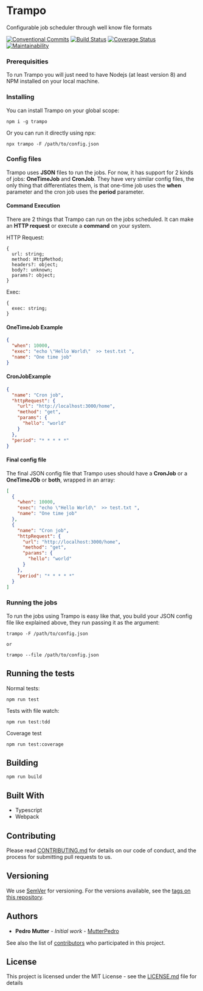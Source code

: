 # Trampo

Configurable job scheduler through well know file formats

[![Conventional Commits](https://img.shields.io/badge/Conventional%20Commits-1.0.0-yellow.svg)](https://conventionalcommits.org)
[![Build Status](https://travis-ci.org/MutterPedro/trampo.svg?branch=master)](https://travis-ci.org/MutterPedro/trampo)
[![Coverage Status](https://coveralls.io/repos/github/MutterPedro/trampo/badge.svg?branch=master)](https://coveralls.io/github/MutterPedro/trampo?branch=master)
[![Maintainability](https://api.codeclimate.com/v1/badges/7e7db5faf7981792b581/maintainability)](https://codeclimate.com/github/MutterPedro/trampo/maintainability)

### Prerequisities

To run Trampo you will just need to have Nodejs (at least version 8) and NPM installed on your local machine.

### Installing

You can install Trampo on your global scope:

```shell script
npm i -g trampo
```

Or you can run it directly using npx:

```shell script
npx trampo -F /path/to/config.json
```

### Config files

Trampo uses **JSON** files to run the jobs. For now, it has support for 2 kinds of jobs: **OneTimeJob** and **CronJob**.
They have very similar config files, the only thing that differentiates them, is that one-time job uses the **when** parameter
and the cron job uses the **period** parameter.

#### Command Execution

There are 2 things that Trampo can run on the jobs scheduled. It can make an **HTTP request** or execute a **command** on your
system.

HTTP Request:

```
{
  url: string;
  method: HttpMethod;
  headers?: object;
  body?: unknown;
  params?: object;
}
```

Exec:

```
{
  exec: string;
}
```

#### OneTimeJob Example

```json
{
  "when": 10000,
  "exec": "echo \"Hello World\"  >> test.txt ",
  "name": "One time job"
}
```

#### CronJobExample

```json
{
  "name": "Cron job",
  "httpRequest": {
    "url": "http://localhost:3000/home",
    "method": "get",
    "params": {
      "hello": "world"
    }
  },
  "period": "* * * * *"
}
```

#### Final config file

The final JSON config file that Trampo uses should have a **CronJob** or a **OneTimeJOb** or **both**,
wrapped in an array:

```json
[
  {
    "when": 10000,
    "exec": "echo \"Hello World\"  >> test.txt ",
    "name": "One time job"
  },
  {
    "name": "Cron job",
    "httpRequest": {
      "url": "http://localhost:3000/home",
      "method": "get",
      "params": {
        "hello": "world"
      }
    },
    "period": "* * * * *"
  }
]
```

### Running the jobs

To run the jobs using Trampo is easy like that, you build your JSON config file like explained above, they run passing
it as the argument:

```shell script
trampo -F /path/to/config.json

or

trampo --file /path/to/config.json
```

## Running the tests

Normal tests:

```shell script
npm run test
```

Tests with file watch:

```shell script
npm run test:tdd
```

Coverage test

```shell script
npm run test:coverage
```

## Building

```shell script
npm run build
```

## Built With

- Typescript
- Webpack

## Contributing

Please read [CONTRIBUTING.md](https://github.com/MutterPedro/trampo/blob/master/CONTRIBUTING.md) for details on our code of conduct, and the process for submitting pull requests to us.

## Versioning

We use [SemVer](http://semver.org/) for versioning. For the versions available, see the [tags on this repository](https://github.com/your/project/tags).

## Authors

- **Pedro Mutter** - _Initial work_ - [MutterPedro](https://github.com/MutterPedro)

See also the list of [contributors](https://github.com/mutterpedro/trampo/contributors) who participated in this project.

## License

This project is licensed under the MIT License - see the [LICENSE.md](LICENSE.md) file for details
